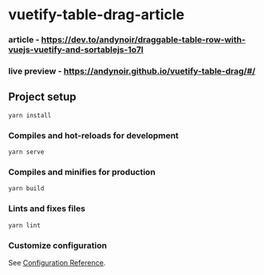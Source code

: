 # vuetify-table-drag-article

### article - https://dev.to/andynoir/draggable-table-row-with-vuejs-vuetify-and-sortablejs-1o7l
### live preview - https://andynoir.github.io/vuetify-table-drag/#/

## Project setup
```
yarn install
```

### Compiles and hot-reloads for development
```
yarn serve
```

### Compiles and minifies for production
```
yarn build
```

### Lints and fixes files
```
yarn lint
```

### Customize configuration
See [Configuration Reference](https://cli.vuejs.org/config/).
